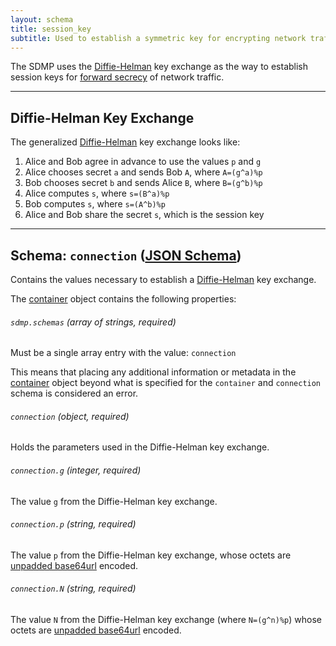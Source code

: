 ```yaml
---
layout: schema
title: session_key
subtitle: Used to establish a symmetric key for encrypting network traffic.
---
```


The SDMP uses the [Diffie-Helman][w_diffiehelman] key exchange as the way to
establish session keys for [forward secrecy][w_forward] of network traffic.

---

## Diffie-Helman Key Exchange

The generalized [Diffie-Helman][w_diffiehelman] key exchange looks like:

1. Alice and Bob agree in advance to use the values `p` and `g`
2. Alice chooses secret `a` and sends Bob `A`, where `A=(g^a)%p`
3. Bob chooses secret `b` and sends Alice `B`, where `B=(g^b)%p`
4. Alice computes `s`, where `s=(B^a)%p`
5. Bob computes `s`, where `s=(A^b)%p`
6. Alice and Bob share the secret `s`, which is the session key

---

## Schema: `connection` ([JSON Schema][schema])

Contains the values necessary to establish a [Diffie-Helman][w_diffiehelman]
key exchange.

The [container](/schema/container) object contains the following properties:

###### `sdmp.schemas` *(array of strings, required)*

Must be a single array entry with the value: `connection`

This means that placing any additional information or metadata in the
[container](/schema/container) object beyond what is specified for the `container`
and `connection` schema is considered an error.

###### `connection` *(object, required)*

Holds the parameters used in the Diffie-Helman key exchange.

###### `connection.g` *(integer, required)*

The value `g` from the Diffie-Helman key exchange.

###### `connection.p` *(string, required)*

The value `p` from the Diffie-Helman key exchange, whose octets are
[unpadded base64url][base64] encoded.

###### `connection.N` *(string, required)*

The value `N` from the Diffie-Helman key exchange (where `N=(g^n)%p`) whose
octets are [unpadded base64url][base64] encoded.


[w_diffiehelman]: https://en.wikipedia.org/wiki/Diffie%E2%80%93Hellman_key_exchange
[w_forward]: https://en.wikipedia.org/wiki/Forward_secrecy
[schema]: https://github.com/sdmp/sdmp-schema/blob/master/schemas/connection.json
[base64]: https://tools.ietf.org/html/rfc4648#section-5
